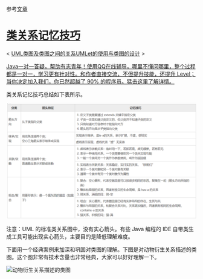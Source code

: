 参考[文章](http://c.biancheng.net/view/8375.html)

# [类关系记忆技巧](http://c.biancheng.net/view/8375.html)

< [UML类图及类图之间的关系](http://c.biancheng.net/view/8374.html)[UMLet的使用与类图的设计](http://c.biancheng.net/view/1405.html) >



[Java一对一答疑，帮助有志青年！使用QQ在线辅导，哪里不懂问哪里，整个过程都是一对一，学习更有针对性。和作者直接交流，不但提升技能，还提升 Level；当你决定加入我们，你已然超越了 90% 的程序员。猛击这里了解详情。](http://c.biancheng.net/view/7552.html)

类关系记忆技巧总结如下表所示。

![image-20210517001237317](02%E7%B1%BB%E5%85%B3%E7%B3%BB%E8%AE%B0%E5%BF%86%E6%8A%80%E5%B7%A7.assets/image-20210517001237317.png)

注意：UML 的标准类关系图中，没有实心箭头。有些 Java 编程的 IDE 自带类生成工具可能出现实心箭头，主要目的是降低理解难度。

下面用一个经典案例来加深和巩固对类图的理解。下图是对动物衍生关系描述的类图。这个图非常有技术含量也非常经典，大家可以好好理解一下。

![动物衍生关系描述的类图](http://c.biancheng.net/uploads/allimg/200901/5-200Z1142Qb13.jpg)